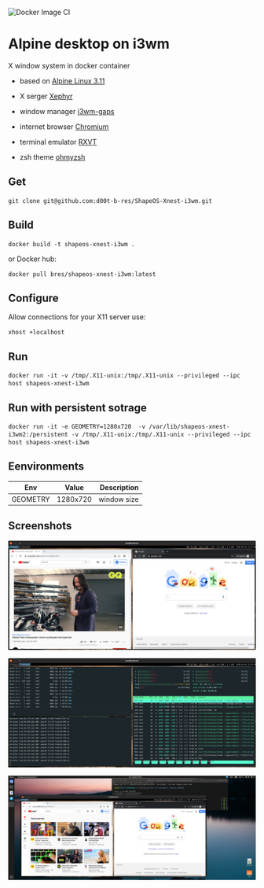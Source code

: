 ![Docker Image CI](https://github.com/d00t-b-res/ShapeOS-Xnest-i3wm/workflows/Docker%20Image%20CI/badge.svg)
# Alpine desktop on i3wm

X window system in docker container

- based on [Alpine Linux 3.11](https://alpinelinux.org/)

- X serger [Xephyr](https://freedesktop.org/wiki/Software/Xephyr/)

- window manager [i3wm-gaps](https://github.com/Airblader/i3)

- internet browser [Chromium](https://www.chromium.org/)

- terminal emulator [RXVT](http://rxvt.sourceforge.net/)

- zsh theme [ohmyzsh](https://github.com/ohmyzsh/ohmyzsh)

## Get

```
git clone git@github.com:d00t-b-res/ShapeOS-Xnest-i3wm.git
```

## Build

```
docker build -t shapeos-xnest-i3wm .
```
or Docker hub:

```
docker pull bres/shapeos-xnest-i3wm:latest
```

## Configure

Allow connections for your X11 server
use:
```
xhost +localhost
```

## Run
```
docker run -it -v /tmp/.X11-unix:/tmp/.X11-unix --privileged --ipc host shapeos-xnest-i3wm
```

## Run with persistent sotrage
```
docker run -it -e GEOMETRY=1280x720  -v /var/lib/shapeos-xnest-i3wm2:/persistent -v /tmp/.X11-unix:/tmp/.X11-unix --privileged --ipc host shapeos-xnest-i3wm
```
## Eenvironments

| Env        | Value           | Description  |
| ------------- |:-------------:| -----:|
| GEOMETRY     | 1280x720 | window size |

## Screenshots 
![screen1](img/screen1.png)

![screen2](img/screen2.png)

![screen3](img/screen3.png)
